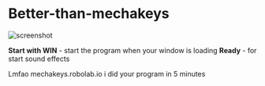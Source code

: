 # Better-than-mechakeys

![screenshot](https://i.gyazo.com/287e6dcd22185477f113be3e47f4774d.png)

**Start with WIN** - start the program when your window is loading
**Ready** - for start sound effects

Lmfao mechakeys.robolab.io i did your program in 5 minutes
